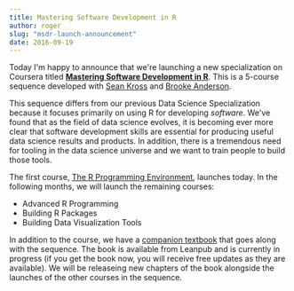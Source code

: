 ```yaml
---
title: Mastering Software Development in R
author: roger
slug: "msdr-launch-announcement"
date: 2016-09-19
---
```


Today I'm happy to announce that we're launching a new specialization on Coursera titled [**Mastering Software Development in R**](https://www.coursera.org/specializations/r/). This is a 5-course sequence developed with [Sean Kross](https://twitter.com/seankross) and [Brooke Anderson](http://csu-cvmbs.colostate.edu/academics/erhs/Pages/brooke-anderson.aspx). 

This sequence differs from our previous Data Science Specialization because it focuses primarily on using R for developing *software*. We've found that as the field of data science evolves, it is becoming ever more clear that software development skills are essential for producing useful data science results and products. In addition, there is a tremendous need for tooling in the data science universe and we want to train people to build those tools.

The first course, [The R Programming Environment](https://www.coursera.org/learn/r-programming-environment), launches today. In the following months, we will launch the remaining courses:

* Advanced R Programming
* Building R Packages
* Building Data Visualization Tools

In addition to the course, we have a [companion textbook](https://leanpub.com/msdr) that goes along with the sequence. The book is available from Leanpub and is currently in progress (if you get the book now, you will receive free updates as they are available). We will be releaseing new chapters of the book alongside the launches of the other courses in the sequence.
